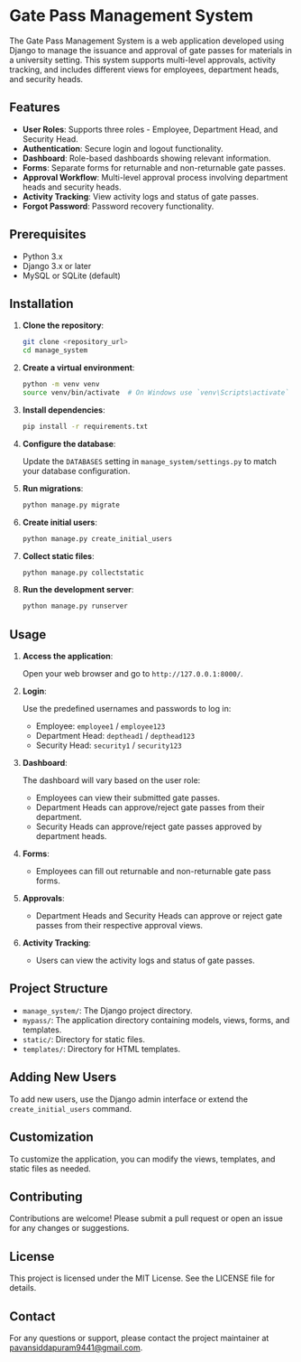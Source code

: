 # Gate Pass Management System

The Gate Pass Management System is a web application developed using Django to manage the issuance and approval of gate passes for materials in a university setting. This system supports multi-level approvals, activity tracking, and includes different views for employees, department heads, and security heads.

## Features

- **User Roles**: Supports three roles - Employee, Department Head, and Security Head.
- **Authentication**: Secure login and logout functionality.
- **Dashboard**: Role-based dashboards showing relevant information.
- **Forms**: Separate forms for returnable and non-returnable gate passes.
- **Approval Workflow**: Multi-level approval process involving department heads and security heads.
- **Activity Tracking**: View activity logs and status of gate passes.
- **Forgot Password**: Password recovery functionality.

## Prerequisites

- Python 3.x
- Django 3.x or later
- MySQL or SQLite (default)

## Installation

1. **Clone the repository**:

    ```bash
    git clone <repository_url>
    cd manage_system
    ```

2. **Create a virtual environment**:

    ```bash
    python -m venv venv
    source venv/bin/activate  # On Windows use `venv\Scripts\activate`
    ```

3. **Install dependencies**:

    ```bash
    pip install -r requirements.txt
    ```

4. **Configure the database**:

    Update the `DATABASES` setting in `manage_system/settings.py` to match your database configuration.

5. **Run migrations**:

    ```bash
    python manage.py migrate
    ```

6. **Create initial users**:

    ```bash
    python manage.py create_initial_users
    ```

7. **Collect static files**:

    ```bash
    python manage.py collectstatic
    ```

8. **Run the development server**:

    ```bash
    python manage.py runserver
    ```

## Usage

1. **Access the application**:

    Open your web browser and go to `http://127.0.0.1:8000/`.

2. **Login**:

    Use the predefined usernames and passwords to log in:
    
    - Employee: `employee1` / `employee123`
    - Department Head: `depthead1` / `depthead123`
    - Security Head: `security1` / `security123`

3. **Dashboard**:

    The dashboard will vary based on the user role:
    
    - Employees can view their submitted gate passes.
    - Department Heads can approve/reject gate passes from their department.
    - Security Heads can approve/reject gate passes approved by department heads.

4. **Forms**:

    - Employees can fill out returnable and non-returnable gate pass forms.

5. **Approvals**:

    - Department Heads and Security Heads can approve or reject gate passes from their respective approval views.

6. **Activity Tracking**:

    - Users can view the activity logs and status of gate passes.

## Project Structure

- `manage_system/`: The Django project directory.
- `mypass/`: The application directory containing models, views, forms, and templates.
- `static/`: Directory for static files.
- `templates/`: Directory for HTML templates.

## Adding New Users

To add new users, use the Django admin interface or extend the `create_initial_users` command.

## Customization

To customize the application, you can modify the views, templates, and static files as needed.

## Contributing

Contributions are welcome! Please submit a pull request or open an issue for any changes or suggestions.

## License

This project is licensed under the MIT License. See the LICENSE file for details.

## Contact

For any questions or support, please contact the project maintainer at pavansiddapuram9441@gmail.com.

